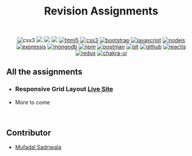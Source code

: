 <h1 align="center">Revision Assignments</h1> 
<br />
<p align="center">
    <img src="https://img.shields.io/badge/CSS3-1572B6?style=for-the-badge&logo=css3&logoColor=white" alt="css3"/>   
    <img src="https://img.shields.io/badge/NPM-%23000000.svg?style=for-the-badge&logo=npm&logoColor=white" />
    <img src="https://img.shields.io/badge/html-%2320232a.svg?style=for-the-badge&logo=HTML&logoColor=%2361DAFB" />
    <img src="https://img.shields.io/badge/JSON SERVER-%2320232a.svg?style=for-the-badge&logo=CSS&logoColor=%2361DAFB" />
    <a href="#"><img src="https://img.shields.io/badge/HTML5-E34F26?style=for-the-badge&logo=html5&logoColor=white" alt="html5" /></a>
    <a href="#"><img src="https://img.shields.io/badge/CSS3-1572B6?style=for-the-badge&logo=css3&logoColor=white" alt="css3" /></a>
    <a href="#"><img src="https://img.shields.io/badge/Bootstrap-563D7C?style=for-the-badge&logo=bootstrap&logoColor=white" alt="bootstrap" /></a>
    <a href="#"><img src="https://img.shields.io/badge/JavaScript-323330?style=for-the-badge&logo=javascript&logoColor=F7DF1E" alt="javascript" /></a>
    <a href="#"><img src="https://img.shields.io/badge/Node.js-339933?style=for-the-badge&logo=nodedotjs&logoColor=white" alt="nodejs" /></a>
    <a href="#"><img src="https://img.shields.io/badge/Express.js-000000?style=for-the-badge&logo=express&logoColor=white" alt="expressjs" /></a>
    <a href="#"><img src="https://img.shields.io/badge/MongoDB-4EA94B?style=for-the-badge&logo=mongodb&logoColor=white" alt="mongodb" /></a>
    <a href="#"><img src="https://img.shields.io/badge/npm-CB3837?style=for-the-badge&logo=npm&logoColor=white" alt="npm" /></a>
    <a href="#"><img src="https://img.shields.io/badge/Postman-FF6C37?style=for-the-badge&logo=Postman&logoColor=white" alt="postman" /></a>
    <a href="#"><img src="https://img.shields.io/badge/Git-f44d27?style=for-the-badge&logo=git&logoColor=white" alt="git" /></a>
    <a href="#"><img src="https://img.shields.io/badge/GitHub-100000?style=for-the-badge&logo=github&logoColor=white" alt="github" /></a>
    <a href="#"><img src="https://img.shields.io/badge/React-20232A?style=for-the-badge&logo=react&logoColor=61DAFB" alt="reactjs" /></a>
    <a href="#"><img src="https://img.shields.io/badge/Redux-593D88?style=for-the-badge&logo=redux&logoColor=white" alt="redux" /></a>
  <a href="#"><img src="https://img.shields.io/badge/Chakra%20UI-3bc7bd?style=for-the-badge&logo=chakraui&logoColor=white" alt="chakra-ui" /></a>
</p>


## All the assignments
- <h3 align="left">Responsive Grid Layout <a href="https://revision-grid-by-muffi.netlify.app/" target="_blank"><strong>Live Site</strong></a></h3>
- More to come

<br/>




## Contributor

- [Mufadal Sadriwala](https://github.com/Mufadal03)

